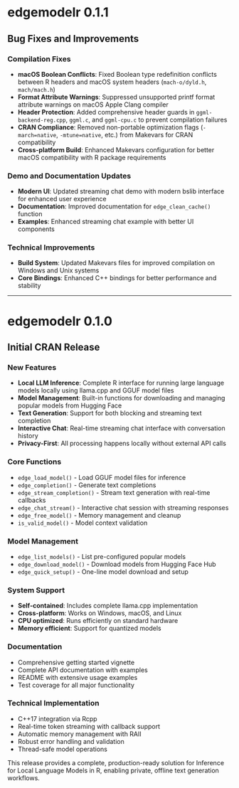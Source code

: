 # edgemodelr 0.1.1

## Bug Fixes and Improvements

### Compilation Fixes
* **macOS Boolean Conflicts**: Fixed Boolean type redefinition conflicts between R headers and macOS system headers (`mach-o/dyld.h`, `mach/mach.h`)
* **Format Attribute Warnings**: Suppressed unsupported printf format attribute warnings on macOS Apple Clang compiler
* **Header Protection**: Added comprehensive header guards in `ggml-backend-reg.cpp`, `ggml.c`, and `ggml-cpu.c` to prevent compilation failures
* **CRAN Compliance**: Removed non-portable optimization flags (`-march=native`, `-mtune=native`, etc.) from Makevars for CRAN compatibility
* **Cross-platform Build**: Enhanced Makevars configuration for better macOS compatibility with R package requirements

### Demo and Documentation Updates
* **Modern UI**: Updated streaming chat demo with modern bslib interface for enhanced user experience
* **Documentation**: Improved documentation for `edge_clean_cache()` function
* **Examples**: Enhanced streaming chat example with better UI components

### Technical Improvements
* **Build System**: Updated Makevars files for improved compilation on Windows and Unix systems
* **Core Bindings**: Enhanced C++ bindings for better performance and stability

---

# edgemodelr 0.1.0

## Initial CRAN Release

### New Features

* **Local LLM Inference**: Complete R interface for running large language models locally using llama.cpp and GGUF model files
* **Model Management**: Built-in functions for downloading and managing popular models from Hugging Face
* **Text Generation**: Support for both blocking and streaming text completion
* **Interactive Chat**: Real-time streaming chat interface with conversation history
* **Privacy-First**: All processing happens locally without external API calls

### Core Functions

* `edge_load_model()` - Load GGUF model files for inference
* `edge_completion()` - Generate text completions  
* `edge_stream_completion()` - Stream text generation with real-time callbacks
* `edge_chat_stream()` - Interactive chat session with streaming responses
* `edge_free_model()` - Memory management and cleanup
* `is_valid_model()` - Model context validation

### Model Management

* `edge_list_models()` - List pre-configured popular models
* `edge_download_model()` - Download models from Hugging Face Hub  
* `edge_quick_setup()` - One-line model download and setup

### System Support

* **Self-contained**: Includes complete llama.cpp implementation
* **Cross-platform**: Works on Windows, macOS, and Linux
* **CPU optimized**: Runs efficiently on standard hardware
* **Memory efficient**: Support for quantized models

### Documentation

* Comprehensive getting started vignette
* Complete API documentation with examples
* README with extensive usage examples
* Test coverage for all major functionality

### Technical Implementation

* C++17 integration via Rcpp
* Real-time token streaming with callback support
* Automatic memory management with RAII
* Robust error handling and validation
* Thread-safe model operations

This release provides a complete, production-ready solution for Inference for Local Language Models in R, enabling private, offline text generation workflows.